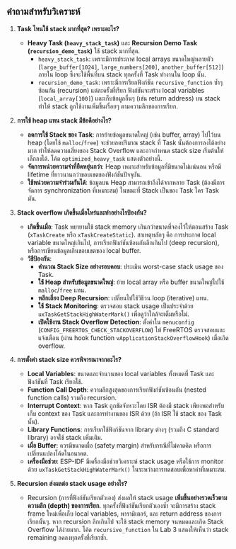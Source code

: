 ## คำถามสำหรับวิเคราะห์

1.  **Task ไหนใช้ stack มากที่สุด? เพราะอะไร?**
    * **Heavy Task (`heavy_stack_task`)** และ **Recursion Demo Task (`recursion_demo_task`)** ใช้ stack มากที่สุด.
        * `heavy_stack_task`: เพราะมีการประกาศ local arrays ขนาดใหญ่หลายตัว (`large_buffer[1024]`, `large_numbers[200]`, `another_buffer[512]`) ภายใน loop ซึ่งจะใช้พื้นที่บน stack ทุกครั้งที่ Task ทำงานใน loop นั้น.
        * `recursion_demo_task`: เพราะมีการเรียกฟังก์ชัน `recursive_function` ซ้ำๆ ซ้อนกัน (recursion) แต่ละครั้งที่เรียก ฟังก์ชันจะสร้าง local variables (`local_array[100]`) และเก็บข้อมูลอื่นๆ (เช่น return address) บน stack ทำให้ stack ถูกใช้งานเพิ่มขึ้นเรื่อยๆ ตามความลึกของการเรียก.

2.  **การใช้ heap แทน stack มีข้อดีอย่างไร?**
    * **ลดการใช้ Stack ของ Task**: การย้ายข้อมูลขนาดใหญ่ (เช่น buffer, array) ไปไว้บน heap (โดยใช้ `malloc`/`free`) จะช่วยลดปริมาณ stack ที่ Task นั้นต้องการลงได้อย่างมาก ทำให้ลดความเสี่ยงของ Stack Overflow และอาจกำหนด stack size เริ่มต้นให้เล็กลงได้. โค้ด `optimized_heavy_task` แสดงตัวอย่างนี้.
    * **จัดการหน่วยความจำที่ยืดหยุ่นกว่า**: Heap เหมาะสำหรับข้อมูลที่มีขนาดไม่แน่นอน หรือมี lifetime ที่ยาวนานกว่าขอบเขตของฟังก์ชันปัจจุบัน.
    * **ใช้หน่วยความจำร่วมกันได้**: ข้อมูลบน Heap สามารถเข้าถึงได้จากหลาย Task (ต้องมีการจัดการ synchronization ที่เหมาะสม) ในขณะที่ Stack เป็นของ Task ใคร Task มัน.

3.  **Stack overflow เกิดขึ้นเมื่อไหร่และทำอย่างไรป้องกัน?**
    * **เกิดขึ้นเมื่อ**: Task พยายามใช้ stack memory เกินกว่าขนาดที่จองไว้ให้ตอนสร้าง Task (`xTaskCreate` หรือ `xTaskCreateStatic`). สาเหตุหลักๆ คือ การประกาศ local variable ขนาดใหญ่เกินไป, การเรียกฟังก์ชันซ้อนกันลึกเกินไป (deep recursion), หรือการเขียนข้อมูลเกินขอบเขตของ local buffer.
    * **วิธีป้องกัน**:
        * **คำนวณ Stack Size อย่างรอบคอบ**: ประเมิน worst-case stack usage ของ Task.
        * **ใช้ Heap สำหรับข้อมูลขนาดใหญ่**: ย้าย local array หรือ buffer ขนาดใหญ่ไปใช้ `malloc`/`free` แทน.
        * **หลีกเลี่ยง Deep Recursion**: เปลี่ยนไปใช้วิธีวน loop (iterative) แทน.
        * **ใช้ Stack Monitoring**: ตรวจสอบ stack usage เป็นประจำด้วย `uxTaskGetStackHighWaterMark()` เพื่อดูว่าใกล้จะเต็มหรือไม่.
        * **เปิดใช้งาน Stack Overflow Detection**: ตั้งค่าใน `menuconfig` (`CONFIG_FREERTOS_CHECK_STACKOVERFLOW`) ให้ FreeRTOS ตรวจสอบและแจ้งเตือน (ผ่าน hook function `vApplicationStackOverflowHook`) เมื่อเกิด overflow.

4.  **การตั้งค่า stack size ควรพิจารณาจากอะไร?**
    * **Local Variables**: ขนาดและจำนวนของ local variables ทั้งหมดที่ Task และฟังก์ชันที่ Task เรียกใช้.
    * **Function Call Depth**: ความลึกสูงสุดของการเรียกฟังก์ชันซ้อนกัน (nested function calls) รวมถึง recursion.
    * **Interrupt Context**: หาก Task ถูกขัดจังหวะโดย ISR ต้องมี stack เพียงพอสำหรับเก็บ context ของ Task และการทำงานของ ISR ด้วย (ถ้า ISR ใช้ stack ของ Task นั้น).
    * **Library Functions**: การเรียกใช้ฟังก์ชันจาก library ต่างๆ (รวมถึง C standard library) อาจใช้ stack เพิ่มเติม.
    * **เผื่อ Buffer**: ควรมีขนาดเผื่อ (safety margin) สำหรับกรณีที่ไม่คาดคิด หรือการเปลี่ยนแปลงโค้ดในอนาคต.
    * **เครื่องมือช่วย**: ESP-IDF มีเครื่องมือช่วยวิเคราะห์ stack usage หรือใช้การ monitor ด้วย `uxTaskGetStackHighWaterMark()` ในระหว่างการทดสอบเพื่อหาค่าที่เหมาะสม.

5.  **Recursion ส่งผลต่อ stack usage อย่างไร?**
    * Recursion (การที่ฟังก์ชันเรียกตัวเอง) ส่งผลให้ stack usage **เพิ่มขึ้นอย่างรวดเร็วตามความลึก (depth) ของการเรียก**. ทุกครั้งที่ฟังก์ชันเรียกตัวเองซ้ำ จะมีการสร้าง stack frame ใหม่เพื่อเก็บ local variables, พารามิเตอร์, และ return address ของการเรียกนั้นๆ. หาก recursion ลึกเกินไป จะใช้ stack memory จนหมดและเกิด Stack Overflow ได้ง่ายมาก. โค้ด `recursive_function` ใน Lab 3 แสดงให้เห็นว่า stack remaining ลดลงทุกครั้งที่เรียกซ้ำ.